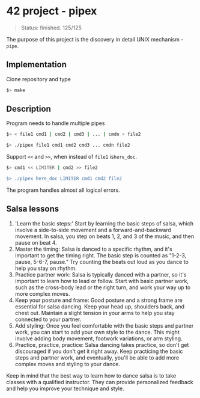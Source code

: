 # 42 project - pipex
> Status: finished. 125/125

The purpose of this project is the discovery in detail UNIX mechanism - `pipe`.

## Implementation
Clone repository and type
```bash
$> make
```

## Description
Program needs to handle multiple pipes
```bash
$> < file1 cmd1 | cmd2 | cmd3 | ... | cmdn > file2

$> ./pipex file1 cmd1 cmd2 cmd3 ... cmdn file2
```
Support `<<` and `>>`, when instead of `file1` is`here_doc`.
```bash
$> cmd1 << LIMITER | cmd2 >> file2

$> ./pipex here_doc LIMITER cmd1 cmd2 file2
```
The program handles almost all logical errors. 


## Salsa lessons

1. 'Learn the basic steps:' Start by learning the basic steps of salsa, which involve a side-to-side movement and a forward-and-backward movement. In salsa, you step on beats 1, 2, and 3 of the music, and then pause on beat 4.
2. Master the timing: Salsa is danced to a specific rhythm, and it's important to get the timing right. The basic step is counted as "1-2-3, pause, 5-6-7, pause." Try counting the beats out loud as you dance to help you stay on rhythm.
3. Practice partner work: Salsa is typically danced with a partner, so it's important to learn how to lead or follow. Start with basic partner work, such as the cross-body lead or the right turn, and work your way up to more complex moves.
4. Keep your posture and frame: Good posture and a strong frame are essential for salsa dancing. Keep your head up, shoulders back, and chest out. Maintain a slight tension in your arms to help you stay connected to your partner.
5. Add styling: Once you feel comfortable with the basic steps and partner work, you can start to add your own style to the dance. This might involve adding body movement, footwork variations, or arm styling.
6. Practice, practice, practice: Salsa dancing takes practice, so don't get discouraged if you don't get it right away. Keep practicing the basic steps and partner work, and eventually, you'll be able to add more complex moves and styling to your dance.

Keep in mind that the best way to learn how to dance salsa is to take classes with a qualified instructor. They can provide personalized feedback and help you improve your technique and style.
